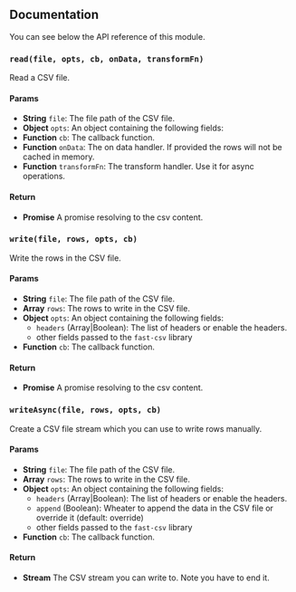 ## Documentation

You can see below the API reference of this module.

### `read(file, opts, cb, onData, transformFn)`
Read a CSV file.

#### Params

- **String** `file`: The file path of the CSV file.
- **Object** `opts`: An object containing the following fields:
- **Function** `cb`: The callback function.
- **Function** `onData`: The on data handler. If provided the rows will not be cached in memory.
- **Function** `transformFn`: The transform handler. Use it for async operations.

#### Return
- **Promise** A promise resolving to the csv content.

### `write(file, rows, opts, cb)`
Write the rows in the CSV file.

#### Params

- **String** `file`: The file path of the CSV file.
- **Array** `rows`: The rows to write in the CSV file.
- **Object** `opts`: An object containing the following fields:
  - `headers` (Array|Boolean): The list of headers or enable the headers.
  - other fields passed to the `fast-csv` library
- **Function** `cb`: The callback function.

#### Return
- **Promise** A promise resolving to the csv content.

### `writeAsync(file, rows, opts, cb)`
Create a CSV file stream which you can use to write rows manually.

#### Params

- **String** `file`: The file path of the CSV file.
- **Array** `rows`: The rows to write in the CSV file.
- **Object** `opts`: An object containing the following fields:
    - `headers` (Array|Boolean): The list of headers or enable the headers.
    - `append` (Boolean): Wheater to append the data in the CSV file or override it (default: override)
    - other fields passed to the `fast-csv` library
- **Function** `cb`: The callback function.

#### Return
- **Stream** The CSV stream you can write to. Note you have to end it.

